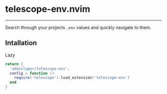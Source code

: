 # telescope-env.nvim

---

Search through your projects `.env` values and quickly navigate to them.

## Intallation
Lazy
```lua
return {
  'adaviloper/telescope-env',
  config = function ()
    require('telescope').load_extension('telescope-env')
  end
}
```
